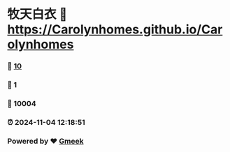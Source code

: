 # 牧天白衣 :link: https://Carolynhomes.github.io/Carolynhomes 
### :page_facing_up: [10](https://Carolynhomes.github.io/Carolynhomes/tag.html) 
### :speech_balloon: 1 
### :hibiscus: 10004 
### :alarm_clock: 2024-11-04 12:18:51 
### Powered by :heart: [Gmeek](https://github.com/Meekdai/Gmeek)
